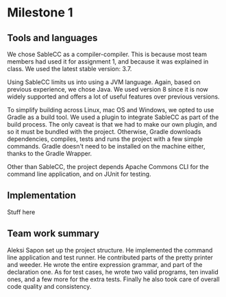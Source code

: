 # Milestone 1

## Tools and languages

We chose SableCC as a compiler-compiler. This is because most team
members had used it for assignment 1, and because it was explained
in class. We used the latest stable version: 3.7.

Using SableCC limits us into using a JVM language. Again, based on
previous experience, we chose Java. We used version 8 since it is
now widely supported and offers a lot of useful features over
previous versions. 

To simplify building across Linux, mac OS and Windows, we opted to
use Gradle as a build tool. We used a plugin to integrate SableCC
as part of the build process. The only caveat is that we had to
make our own plugin, and so it must be bundled with the project.
Otherwise, Gradle downloads dependencies, compiles, tests and runs
the project with a few simple commands. Gradle doesn't need to be
installed on the machine either, thanks to the Gradle Wrapper.

Other than SableCC, the project depends Apache Commons CLI for the
command line application, and on JUnit for testing.

## Implementation

Stuff here

## Team work summary

Aleksi Sapon set up the project structure. He implemented the
command line application and test runner. He contributed parts of
the pretty printer and weeder. He wrote the entire expression
grammar, and part of the declaration one. As for test cases, he
wrote two valid programs, ten invalid ones, and a few more for the
extra tests. Finally he also took care of overall code quality and
consistency.
